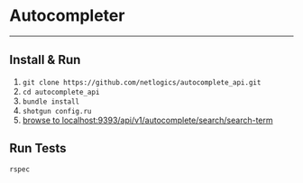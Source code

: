 # Autocompleter
----

## Install & Run
1. `git clone https://github.com/netlogics/autocomplete_api.git`
2. `cd autocomplete_api`
3. `bundle install`
4. `shotgun config.ru`
5. [browse to localhost:9393/api/v1/autocomplete/search/search-term](http://localhost:9393/api/v1/autocomplete/search/food)


## Run Tests
`rspec`

